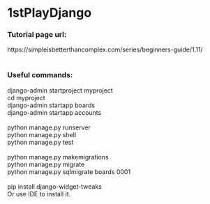 # 1stPlayDjango
<h3>Tutorial page url:<br></h3>
https://simpleisbetterthancomplex.com/series/beginners-guide/1.11/
<br>
<br>
<h3>Useful commands:<br></h3>
django-admin startproject myproject <br>
cd myproject <br>
django-admin startapp boards <br>
django-admin startapp accounts <br>
<br>
python manage.py runserver <br>
python manage.py shell <br>
python manage.py test <br>
<br>
python manage.py makemigrations <br>
python manage.py migrate <br>
python manage.py sqlmigrate boards 0001 <br>
<br>
pip install django-widget-tweaks <br>
Or use IDE to install it. <br>